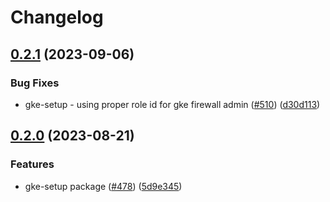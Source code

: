 # Changelog

## [0.2.1](https://github.com/GoogleCloudPlatform/pubsec-declarative-toolkit/compare/solutions/gke/configconnector/gke-setup/0.2.0...solutions/gke/configconnector/gke-setup/0.2.1) (2023-09-06)


### Bug Fixes

* gke-setup - using proper role id for gke firewall admin ([#510](https://github.com/GoogleCloudPlatform/pubsec-declarative-toolkit/issues/510)) ([d30d113](https://github.com/GoogleCloudPlatform/pubsec-declarative-toolkit/commit/d30d113a5c999bd3deca71d8912b896872d78974))

## [0.2.0](https://github.com/GoogleCloudPlatform/pubsec-declarative-toolkit/compare/solutions/gke/configconnector/gke-setup-v0.1.0...solutions/gke/configconnector/gke-setup/0.2.0) (2023-08-21)


### Features

* gke-setup package ([#478](https://github.com/GoogleCloudPlatform/pubsec-declarative-toolkit/issues/478)) ([5d9e345](https://github.com/GoogleCloudPlatform/pubsec-declarative-toolkit/commit/5d9e345f75f8f8e21c14c799cbb183b3715a0c6f))
